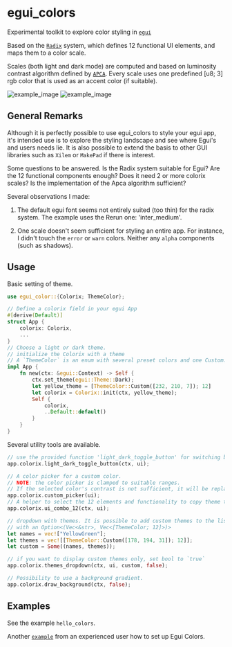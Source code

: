 # egui_colors

Experimental toolkit to explore color styling in [`egui`](https://github.com/emilk/egui)

Based on the [`Radix`](https://www.radix-ui.com/colors/docs/palette-composition/understanding-the-scale) 
system, which defines 12 functional UI elements, and maps them to a color scale. 

Scales (both light and dark mode) are computed and based on luminosity contrast algorithm defined by [`APCA`](https://github.com/Myndex). Every scale uses one predefined [u8; 3] rgb color that is used as an accent color (if suitable).

![example_image](media/egui_colors_v0.5.0.png)
![example_image](media/egui_colors_light.png)


## General Remarks

Although it is perfectly possible to use egui_colors to style your egui app, it's intended use is to explore the styling landscape and see
where Egui's and users needs lie. It is also possible to extend the basis to other GUI libraries such as `Xilem` or `MakePad` if there is interest.

Some questions to be answered. Is the Radix system suitable for Egui? Are the 12 functional components enough? Does it need 2 or more colorix scales? Is the implementation of the Apca algorithm sufficient?

Several observations I made: 

1) The default egui font seems not entirely suited (too thin) for the radix system. The example uses the Rerun one: 'inter_medium'.

2) One scale doesn't seem sufficient for styling an entire app. For instance, I didn't touch the `error` or `warn` colors. Neither any `alpha` components (such as shadows).


## Usage


Basic setting of theme.

```rust
use egui_color::{Colorix; ThemeColor};

// Define a colorix field in your egui App
#[derive(Default)]
struct App {
    colorix: Colorix,
    ...
}
// Choose a light or dark theme.
// initialize the Colorix with a theme
// A `ThemeColor` is an enum with several preset colors and one Custom.
impl App {
    fn new(ctx: &egui::Context) -> Self {
        ctx.set_theme(egui::Theme::Dark);
        let yellow_theme = [ThemeColor::Custom([232, 210, 7]); 12]
        let colorix = Colorix::init(ctx, yellow_theme);
        Self {
            colorix,
            ..Default::default()
        }
    }
}
```

Several utility tools are available.
```rust
// use the provided function 'light_dark_toggle_button' for switching between light and dark mode. If you use one from egui, it will revert to the egui theme.
app.colorix.light_dark_toggle_button(ctx, ui);

// A color picker for a custom color. 
// NOTE: the color picker is clamped to suitable ranges. 
// If the selected color's contrast is not sufficient, it will be replaced by a more saturated version.
app.colorix.custom_picker(ui);
// A helper to select the 12 elements and functionality to copy theme to clipboard
app.colorix.ui_combo_12(ctx, ui);

// dropdown with themes. It is possible to add custom themes to the list 
// with an Option<(Vec<&str>, Vec<[ThemeColor; 12]>)>
let names = vec!["YellowGreen"];
let themes = vec![[ThemeColor::Custom([178, 194, 31]); 12]];
let custom = Some((names, themes));

// if you want to display custom themes only, set bool to `true`
app.colorix.themes_dropdown(ctx, ui, custom, false);

// Possibility to use a background gradient. 
app.colorix.draw_background(ctx, false);

```

## Examples
See the example `hello_colors`.

Another [`example`](https://github.com/crumblingstatue/mpv-egui-musicplayer/commit/2e77b7f7c729f7fd55e652f78826e1f417ad3eaa) from an experienced user how to set up Egui Colors.